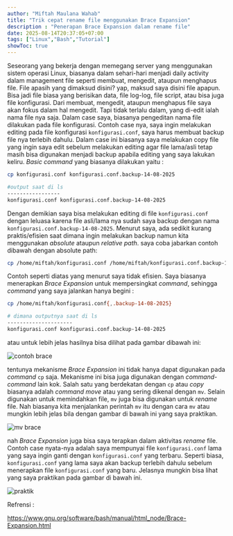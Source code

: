 ```yaml
---
author: "Miftah Maulana Wahab"
title: "Trik cepat rename file menggunakan Brace Expansion"
description : "Penerapan Brace Expansion dalam rename file"
date: 2025-08-14T20:37:05+07:00
tags: ["Linux","Bash","Tutorial"]
showToc: true
---
```


Seseorang yang bekerja dengan memegang server yang menggunakan sistem operasi Linux, biasanya dalam sehari-hari menjadi daily activity dalam management file seperti membuat, mengedit, ataupun menghapus file. File apasih yang dimaksud disini? yap, maksud saya disini file apapun. Bisa jadi file biasa yang berisikan data, file log-log, file script, atau bisa juga file konfigurasi. Dari membuat, mengedit, ataupun menghapus file saya akan fokus dalam hal mengedit. Tapi tidak terlalu dalam, yang di-edit ialah nama file nya saja. Dalam case saya, biasanya pengeditan nama file dilakukan pada file konfigurasi. Contoh case nya, saya ingin melakukan editing pada file konfigurasi `konfigurasi.conf`, saya harus membuat backup file nya terlebih dahulu. Dalam case ini biasanya saya melakukan copy file yang ingin saya edit sebelum melakukan editing agar file lama/asli tetap masih bisa digunakan menjadi backup apabila editing yang saya lakukan keliru. _Basic command_ yang biasanya dilakukan yaitu :

```bash
cp konfigurasi.conf konfigurasi.conf.backup-14-08-2025

#output saat di ls 
-----------------
konfigurasi.conf konfigurasi.conf.backup-14-08-2025
```

Dengan demikian saya bisa melakukan editing di file   `konfigurasi.conf` dengan leluasa karena file asli/lama nya sudah saya backup dengan nama `konfigurasi.conf.backup-14-08-2025`. Menurut saya, ada sedikit kurang praktis/efisien saat dimana ingin melakukan backup namun kita menggunakan _absolute_ ataupun _relative path_. saya coba jabarkan contoh dibawah dengan absolute path:

```bash
cp /home/miftah/konfigurasi.conf /home/miftah/konfigurasi.conf.backup-14-08-2025
```

Contoh seperti diatas yang menurut saya tidak efisien. Saya biasanya menerapkan _Brace Expansion_ untuk mempersingkat _command_, sehingga _command_ yang saya jalankan hanya begini :

```bash
cp /home/miftah/konfigurasi.conf{,.backup-14-08-2025}

# dimana outputnya saat di ls 
---------------------
konfigurasi.conf konfigurasi.conf.backup-14-08-2025
```

atau untuk lebih jelas hasilnya bisa dilihat pada gambar dibawah ini:

![contoh brace](https://miftah-maulana.my.id/assets/images/brace-expansion/contoh-brace.png)

tentunya mekanisme _Brace Expansion_ ini tidak hanya dapat digunakan pada _command_ `cp` saja. Mekanisme ini bisa juga digunakan dengan _command-command_ lain kok. Salah satu yang berdekatan dengan `cp` atau _copy_  biasanya adalah _command_ _move_ atau yang sering dikenal dengan `mv`. Selain digunakan untuk memindahkan file, `mv` juga bisa digunakan untuk _rename_ file. Nah biasanya kita menjalankan perintah `mv` itu dengan cara `mv` <file-yang-ingin-di-rename> <nama-file-yang-baru> atau mungkin lebih jelas bila dengan gambar di bawah ini yang saya praktikan. 

![mv brace](https://miftah-maulana.my.id/assets/images/brace-expansion/mv-brace.png)

nah _Brace Expansion_ juga bisa saya terapkan dalam aktivitas _rename_ file. Contoh case nyata-nya adalah saya mempunyai file `konfigurasi.conf` lama yang saya ingin ganti dengan `konfigurasi.conf` yang terbaru. Seperti biasa, `konfigurasi.conf` yang lama saya akan backup terlebih dahulu sebelum menerapkan file `konfigurasi.conf` yang baru. Jelasnya mungkin bisa lihat yang saya praktikan pada gambar di bawah ini.

![praktik](https://miftah-maulana.my.id/assets/images/brace-expansion/praktek.png)


Refrensi :

https://www.gnu.org/software/bash/manual/html_node/Brace-Expansion.html